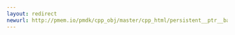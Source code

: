 ```yaml
---
layout: redirect
newurl: http://pmem.io/pmdk/cpp_obj/master/cpp_html/persistent__ptr__base_8hpp_source.html
---
```

